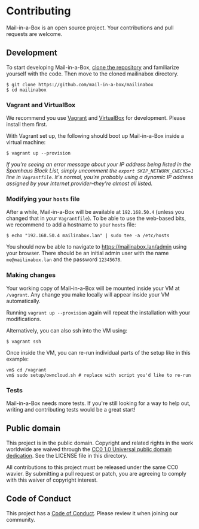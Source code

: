 # Contributing

Mail-in-a-Box is an open source project. Your contributions and pull requests are welcome.

## Development

To start developing Mail-in-a-Box, [clone the repository](https://github.com/mail-in-a-box/mailinabox) and familiarize yourself with the code. Then move to the cloned mailinabox directory.

    $ git clone https://github.com/mail-in-a-box/mailinabox
	$ cd mailinabox

### Vagrant and VirtualBox

We recommend you use [Vagrant](https://www.vagrantup.com/intro/getting-started/install.html) and [VirtualBox](https://www.virtualbox.org/wiki/Downloads) for development. Please install them first.

With Vagrant set up, the following should boot up Mail-in-a-Box inside a virtual machine:

    $ vagrant up --provision
_If you're seeing an error message about your *IP address being listed in the Spamhaus Block List*, simply uncomment the `export SKIP_NETWORK_CHECKS=1` line in `Vagrantfile`. It's normal, you're probably using a dynamic IP address assigned by your Internet provider–they're almost all listed._


### Modifying your `hosts` file

After a while, Mail-in-a-Box will be available at `192.168.50.4` (unless you changed that in your `Vagrantfile`). To be able to use the web-based bits, we recommend to add a hostname to your `hosts` file:

    $ echo "192.168.50.4 mailinabox.lan" | sudo tee -a /etc/hosts

You should now be able to navigate to https://mailinabox.lan/admin using your browser. There should be an initial admin user with the name `me@mailinabox.lan` and the password `12345678`.

### Making changes

Your working copy of Mail-in-a-Box will be mounted inside your VM at `/vagrant`. Any change you make locally will appear inside your VM automatically.

Running `vagrant up --provision` again will repeat the installation with your modifications.

Alternatively, you can also ssh into the VM using:

    $ vagrant ssh

Once inside the VM, you can re-run individual parts of the setup like in this example:

    vm$ cd /vagrant
    vm$ sudo setup/owncloud.sh # replace with script you'd like to re-run

### Tests

Mail-in-a-Box needs more tests. If you're still looking for a way to help out, writing and contributing tests would be a great start!

## Public domain

This project is in the public domain. Copyright and related rights in the work worldwide are waived through the [CC0 1.0 Universal public domain dedication][CC0]. See the LICENSE file in this directory.

All contributions to this project must be released under the same CC0 wavier. By submitting a pull request or patch, you are agreeing to comply with this waiver of copyright interest.

[CC0]: http://creativecommons.org/publicdomain/zero/1.0/

## Code of Conduct

This project has a [Code of Conduct](CODE_OF_CONDUCT.md). Please review it when joining our community.
